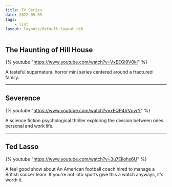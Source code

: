 ```yaml
---
title: TV Series
date: 2022-05-05
tags: 
    - list
layout: layouts/default-layout.njk
---
```


## The Haunting of Hill House
{% youtube "https://www.youtube.com/watch?v=VxEEGi9V0kI" %}

A tasteful supernatural horror mini series centered around a fractured family.

---
## Severence
{% youtube "https://www.youtube.com/watch?v=xEQP4VVuyrY" %}

A science fiction psychological thriller exploring the division between ones personal and work life.

---
## Ted Lasso
{% youtube "https://www.youtube.com/watch?v=3u7EIiohs6U" %}

A feel good show about An American football coach hired to manage a British soccer team. If you're not into sports give this a watch anyways, it's worth it.  


